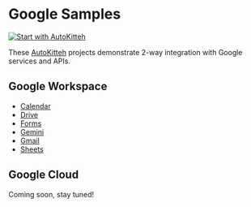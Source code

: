 # Google Samples

[![Start with AutoKitteh](https://autokitteh.com/assets/autokitteh-badge.svg)](https://app.autokitteh.cloud/template?template-name=samples/google)

These [AutoKitteh](https://github.com/autokitteh/autokitteh) projects
demonstrate 2-way integration with Google services and APIs.

## Google Workspace

- [Calendar](./calendar/)
- [Drive](./drive/)
- [Forms](./forms/)
- [Gemini](./gemini/)
- [Gmail](./gmail/)
- [Sheets](./sheets/)

## Google Cloud

Coming soon, stay tuned!
